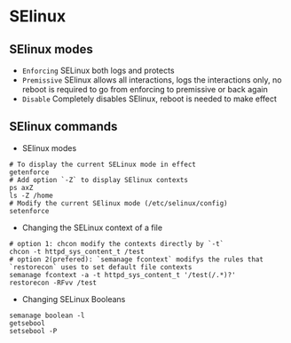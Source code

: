 # SElinux

## SElinux modes
- `Enforcing` SELinux both logs and protects
- `Premissive` SElinux allows all interactions, 
   logs the interactions only, no reboot is required to go from
   enforcing to premissive or back again
- `Disable` Completely disables SElinux, reboot is needed to make effect

## SElinux commands

- SElinux modes

```
# To display the current SELinux mode in effect
getenforce
# Add option `-Z` to display SElinux contexts
ps axZ
ls -Z /home
# Modify the current SElinux mode (/etc/selinux/config)
setenforce
```

- Changing the SELinux context of a file

```
# option 1: chcon modify the contexts directly by `-t`
chcon -t httpd_sys_content_t /test
# option 2(prefered): `semanage fcontext` modifys the rules that `restorecon` uses to set default file contexts
semanage fcontext -a -t httpd_sys_content_t '/test(/.*)?'
restorecon -RFvv /test
```

- Changing SELinux Booleans

```
semanage boolean -l
getsebool
setsebool -P
```
